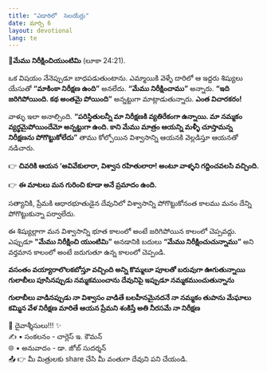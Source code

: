 ```yaml
---
title: "ఎడారిలో  సెలయేర్లు"
date: మార్చి 6
layout: devotional
lang: te
---
```


**📖మేము నిరీక్షించియుంటిమి**
(లూకా 24:21). 

ఒక విషయం నేనెప్పుడూ బాధపడుతుంటాను. ఎమ్మాయికి వెళ్ళే దారిలో ఆ ఇద్దరు శిష్యులు యేసుతో **“మాకింకా నిరీక్షణ ఉంది”** అనలేదు. **“మేము నిరీక్షించాము”** అన్నారు.
 **“ఇది జరిగిపోయింది. కథ అంతమై పోయింది”** అన్నట్టుగా మాట్లాడుతున్నారు. **ఎంత విచారకరం!** 

వాళ్ళు ఇలా అనాల్సింది. **“పరిస్థితులన్నీ మా నిరీక్షణకి వ్యతిరేకంగా ఉన్నాయి. మా నమ్మకం వ్యర్థమైపోయిందేమో అన్నట్టుగా ఉంది. కాని మేము మాత్రం ఆయన్ని మళ్ళీ చూస్తామన్న నిరీక్షణను పోగొట్టుకోలేదు”** తాము కోల్పోయిన విశ్వాసాన్ని ఆయనకి వెల్లడిస్తూ ఆయనతో నడిచారు. 

👉 **చివరికి ఆయన ‘అవివేకులారా, విశ్వాస రహితులారా! అంటూ వాళ్ళని గద్దించవలసి వచ్చింది.**

👉 **ఈ మాటలు మన గురించి కూడా అనే ప్రమాదం ఉంది.**

 సత్యానికి, ప్రేమకి ఆధారభూతుడైన దేవునిలో విశ్వాసాన్ని పోగొట్టుకోనంత కాలము మనం దేన్ని పోగొట్టుకున్నా పర్వాలేదు.

ఈ శిష్యుల్లాగా మన విశ్వాసాన్ని భూత కాలంలో అంటే జరిగిపోయిన కాలంలో చెప్పవద్దు. ఎప్పుడూ **"మేము నిరీక్షించి యుంటిమి”** అనడానికి బదులు **“మేము నిరీక్షించుచున్నాము”** అని వర్తమాన కాలంలో అంటే జరుగుతూ ఉన్న కాలంలో చెప్పండి. 

**వసంతం వయ్యారాలొలకబోస్తూ వచ్చింది అన్ని కొమ్మలూ పూలతో బరువుగా ఊగుతున్నాయి గులాబీలు పూసినప్పుడు నమ్మకముంచాను దేవునిపై ఇప్పుడూ నమ్మకముంచుతున్నాను**

**గులాబీలు వాడినప్పుడు నా విశ్వాసం వాడితే బలహీనమైనదనే నా నమ్మకం తుపాను మేఘాలు కమ్మిన వేళ నిరీక్షణ మారితే ఆయన ప్రేమని శంకిస్తే అతి నీరసమే నా నిరీక్షణ**

<div class="blessing">🙏 <span class="bless-text">దైవాశ్శీసులు!!!</span> ✨</div>

<div class="credit">✍️ <span class="credit-text">▪ సంకలనం - చార్లెస్ ఇ. కౌమన్</span></div>
<div class="credit">🌐 <span class="credit-text">▪ అనువాదం - డా. జోబ్ సుదర్శన్</span></div>


<div class="share">📤 👉 <span class="share-text">మీ మిత్రులకు share చేసి మీ వంతుగా దేవుని పని చేయండి.</span></div>
